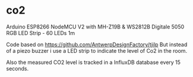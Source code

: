 # co2
Arduino ESP8266 NodeMCU V2 with MH-Z19B &amp; WS2812B Digitale 5050 RGB LED Strip - 60 LEDs 1m

Code based on https://github.com/AntwerpDesignFactory/tjilp
But instead of a piezo buzzer i use a LED strip to indicate the level of Co2 in the room.

Also the measured CO2 level is tracked in a InfluxDB database every 15 seconds.
